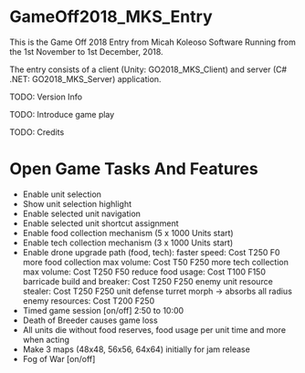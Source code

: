 # GameOff2018_MKS_Entry
This is the Game Off 2018 Entry from Micah Koleoso Software
Running from the 1st November to 1st December, 2018.

The entry consists of a client (Unity: GO2018_MKS_Client) and server (C# .NET: GO2018_MKS_Server) application.

TODO: Version Info

TODO: Introduce game play

TODO: Credits

Open Game Tasks And Features
=======================
- Enable unit selection
- Show unit selection highlight 
- Enable selected unit navigation
- Enable selected unit shortcut assignment
- Enable food collection mechanism (5 x 1000 Units start)
- Enable tech collection mechanism (3 x 1000 Units start)
- Enable drone upgrade path (food, tech):
    faster speed: Cost T250 F0
    more food collection max volume: Cost T50 F250
    more tech collection max volume: Cost T250 F50
    reduce food usage: Cost T100 F150
    barricade build and breaker: Cost T250 F250
    enemy unit resource stealer: Cost T250 F250 
    unit defense turret morph -> absorbs all radius enemy resources: Cost T200 F250
- Timed game session [on/off] 2:50 to 10:00
- Death of Breeder causes game loss
- All units die without food reserves, food usage per unit time and more when acting
- Make 3 maps (48x48, 56x56, 64x64) initially for jam release
- Fog of War [on/off]
